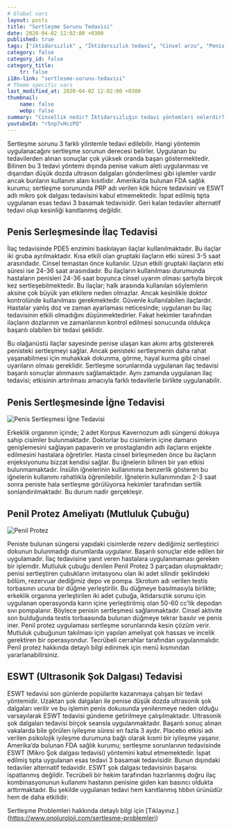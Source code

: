 ```yaml
---
# Global vars
layout: posts
title: "Sertleşme Sorunu Tedavisi"
date: 2020-04-02 12:02:00 +0300
published: true
tags: ["iktidarsızlık" , "İktidarsızlık tedavi", "Cinsel arzu", "Penis nasıl sertleşir", "Penisin sertleşme sorunları", "Sertleşme sorunu tedavisi", "iktidarsızlık çözümü" , "sertleşme sorunu çözüm" , "sertleşme problemi çözüm" , "sertleşme sorunu ameliyat" , "sertleşme sorunu iğne" , "sertleşme sorunu ilaç", "iktidarsızlık ilaç" , "iktidarsızlık iğne" , "sertleşme sorunu ESWT" , "mutluluk çubuğu", "Penil protez" , "sertleşme sorunu neden olur" , "ereksiyon sorunu" , "penis sertleşmesi" , "sertleşme problemi" , "sertleşme sorunu" , "sertleşmeme" , "penis neden sertleşmez" , "sertleşme sorunu ameliyatı" , "ereksiyon tedavi" ]
category: false
category_id: false
category_title:
    tr: false
i18n-link: "sertlesme-sorunu-tedavisi"
# Theme specific vars
last_modified_at: 2020-04-02 12:02:00 +0300
thumbnail:
    name: false
    webp: false
summary: "Cinsellik nedir? İktidarsızlığın tedavi yöntemleri nelerdir? Cinsel arzu nedir? Penis nasıl sertleşir? Penisin sertleşme sorunları, Sertleşme sorunlarının tedavileri, İktidarsızlık tedavileri; ilaçla tedavi, mutluluk çubuğu, penil protez Erken boşalma ve Erken boşalma tedavisi..."
youtubeId: "r5np7vHczPQ"
---
```






Sertleşme sorunu 3 farklı yöntemle tedavi edilebilir. Hangi yöntemin uygulanacağını sertleşme sorunun derecesi belirler. Uygulanan bu tedavilerden alınan sonuçlar çok yüksek oranda başarı göstermektedir. Bilinen bu 3 tedavi yöntemi dışında penise vakum aleti uygulanması ve dışarıdan düşük dozda ultrason dalgaları gönderilmesi gibi işlemler vardır ancak bunların kullanım alanı kısıtlıdır. Amerika’da bulunan FDA sağlık kurumu; sertleşme sorununda PRP adı verilen kök hücre tedavisini ve ESWT adlı mikro şok dalgası tedavisini kabul etmemektedir. İspat edilmiş tıpta uygulanan esas tedavi 3 basamak tedavisidir. Geri kalan tedaviler alternatif tedavi olup kesinliği kanıtlanmış değildir.


## Penis Serleşmesinde İlaç Tedavisi

İlaç tedavisinde PDE5 enzimini baskılayan ilaçlar kullanılmaktadır. Bu ilaçlar iki gruba ayrılmaktadır. Kısa etkili olan gruptaki ilaçların etki süresi 3-5 saat arasındadır. Cinsel temastan önce kullanılır. Uzun etkili gruptaki ilaçların etki süresi ise 24-36 saat arasındadır. Bu ilaçların kullanılması durumunda hastaların penisleri 24-36 saat boyunca cinsel uyarım olması şartıyla birçok kez sertleşebilmektedir. Bu ilaçlar; halk arasında kullanılan söylemlerin aksine çok büyük yan etkilere neden olmazlar. Ancak kesinlikle doktor kontrolünde kullanılması gerekmektedir. Güvenle kullanılabilen ilaçlardır. Hastalar yanlış doz ve zaman ayarlaması neticesinde; uygulanan bu ilaç tedavisinin etkili olmadığını düşünmektedirler. Fakat hekimler tarafından ilaçların dozlarının ve zamanlarının kontrol edilmesi sonucunda oldukça başarılı olabilen bir tedavi şeklidir.

Bu olağanüstü ilaçlar sayesinde penise ulaşan kan akımı artış göstererek penisteki sertleşmeyi sağlar. Ancak penisteki sertleşmenin daha rahat yaşanabilmesi için muhakkak dokunma, görme, hayal kurma gibi cinsel uyarıların olması gereklidir. Sertleşme sorunlarında uygulanan ilaç tedavisi başarılı sonuçlar alınmasını sağlamaktadır. Aynı zamanda uygulanan ilaç tedavisi; etkisinin artırılması amacıyla farklı tedavilerle birlikte uygulanabilir.

## Penis Sertleşmesinde İğne Tedavisi

![Penis Sertleşmesi İğne Tedavisi](/assets/img/sertlesmesorunuigne.jpeg)

Erkeklik organının içinde; 2 adet Korpus Kavernozum adlı süngersi dokuya sahip cisimler bulunmaktadır. Doktorlar bu cisimlerin içine damarın genişlemesini sağlayan papaverin ve prostaglandin adlı ilaçların enjekte edilmesini hastalara öğretirler. Hasta cinsel birleşmeden önce bu ilaçların enjeksiyonunu bizzat kendisi sağlar. Bu iğnelerin bilinen bir yan etkisi bulunmamaktadır. İnsülin iğnelerinin kullanımına benzerlik gösteren bu iğnelerin kullanımı rahatlıkla öğrenilebilir. İğnelerin kullanımından 2-3 saat sonra peniste hala sertleşme görülüyorsa hekimler tarafından sertlik sonlandırılmaktadır. Bu durum nadir gerçekleşir.


## Penil Protez Ameliyatı (Mutluluk Çubuğu)

![Penil Protez](/assets/img/penilprotez.jpeg)

Peniste bulunan süngersi yapıdaki cisimlerde rezerv dediğimiz sertleştirici dokunun bulunmadığı durumlarda uygulanır. Başarılı sonuçlar elde edilen bir uygulamadır. İlaç tedavisine yanıt veren hastalara uygulanmaması gereken bir işlemdir. Mutluluk çubuğu denilen Penil Protez 3 parçadan oluşmaktadır; penisi sertleştiren çubukların imitasyonu olan iki adet silindir şeklindeki bölüm, rezervuar dediğimiz depo ve pompa. Skrotum adı verilen testis torbasının ucuna bir düğme yerleştirilir. Bu düğmeye basılmasıyla birlikte; erkeklik organına yerleştirilen iki adet çubuğa, iktidarsızlık sorunu için uygulanan operasyonda karın içine yerleştirilmiş olan 50-60 cc’lik depodan sıvı pompalanır. Böylece penisin sertleşmesi sağlanmaktadır. Cinsel aktivite son bulduğunda testis torbaasında bulunan düğmeye tekrar basılır ve penis iner. Penil protez uygulaması sertleşme sorunlarında kesin çözüm verir. Mutluluk çubuğunun takılması için yapılan ameliyat çok hassas ve incelik gerektiren bir operasyondur. Tecrübeli cerrahlar tarafından uygulanmalıdır. Penil protez hakkında detaylı bilgi edinmek için menü kısmından yararlanabilirsiniz.

## ESWT (Ultrasonik Şok Dalgası) Tedavisi

ESWT tedavisi son günlerde popülarite kazanmaya çalışan bir tedavi yöntemidir. Uzaktan şok dalgaları ile penise düşük dozda ultrasonik şok dalgaları verilir ve bu işlemin penis dokusunda yenilenmeye neden olduğu varsayılarak ESWT tedavisi gündeme getirilmeye çalışılmaktadır.  Ultrasonik şok dalgaları tedavisi birçok seansla uygulanmaktadır. Başarılı sonuç alınan vakalarda bile görülen iyileşme süresi en fazla 3 aydır. Placebo etkisi adı verilen psikolojik iyileşme durumuna bağlı olarak kısmi bir iyileşme yaşanır. Amerika’da bulunan FDA sağlık kurumu; sertleşme sorunlarının tedavisinde ESWT (Mikro Şok dalgası tedavisi) yöntemini kabul etmemektedir. İspat edilmiş tıpta uygulanan esas tedavi 3 basamak tedavisidir. Bunun dışındaki tedaviler alternatif tedavidir. ESWT şok dalgası tedavisinin başarısı ispatlanmış değildir. Tecrübeli bir hekim tarafından hazırlanmış doğru ilaç kombinasyonunun kullanımı hastanın penisine giden kan basıncı oldukta arttırmaktadır. Bu şekilde uygulanan tedavi hem kanıtlanmış tıbbın ürünüdür hem de daha etkilidir.


Sertleşme Problemleri hakkında detaylı bilgi için [Tıklayınız.] (https://www.onoluroloji.com/sertlesme-problemleri)
